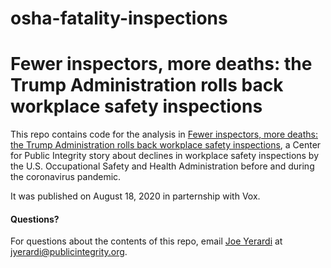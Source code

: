 # osha-fatality-inspections

# Fewer inspectors, more deaths: the Trump Administration rolls back workplace safety inspections

This repo contains code for the analysis in [Fewer inspectors, more deaths: the Trump Administration rolls back workplace safety inspections](https://publicintegrity.org/politics/system-failure/deaths-cutbacks-workplace-safety-inspections-osha/), a Center for Public Integrity story about declines in workplace safety inspections by the U.S. Occupational Safety and Health Administration before and during the coronavirus pandemic.

It was published on August 18, 2020 in parternship with Vox.

#### Questions?
For questions about the contents of this repo, email [Joe Yerardi](https://publicintegrity.org/author/joe-yerardi/) at jyerardi@publicintegrity.org.
